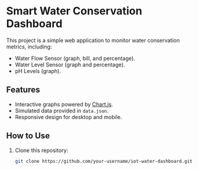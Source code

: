 # Smart Water Conservation Dashboard

This project is a simple web application to monitor water conservation metrics, including:

- Water Flow Sensor (graph, bill, and percentage).
- Water Level Sensor (graph and percentage).
- pH Levels (graph).

## Features
- Interactive graphs powered by [Chart.js](https://www.chartjs.org/).
- Simulated data provided in `data.json`.
- Responsive design for desktop and mobile.

## How to Use
1. Clone this repository:
   ```bash
   git clone https://github.com/your-username/iot-water-dashboard.git

